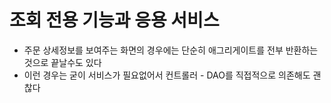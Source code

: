 # 조회 전용 기능과 응용 서비스

- 주문 상세정보를 보여주는 화면의 경우에는 단순히 애그리게이트를 전부 반환하는것으로 끝날수도 있다
- 이런 경우는 굳이 서비스가 필요없어서 컨트롤러 - DAO를 직접적으로 의존해도 괜찮다
